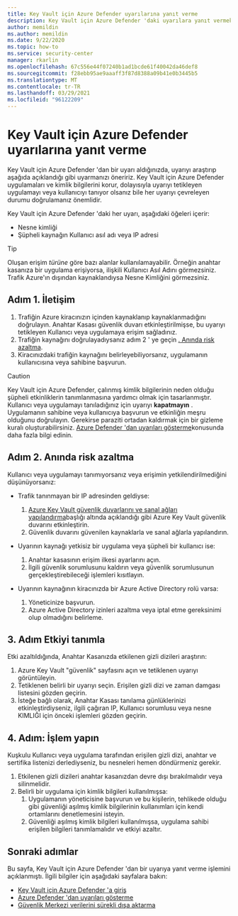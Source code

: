 ```yaml
---
title: Key Vault için Azure Defender uyarılarına yanıt verme
description: Key Vault için Azure Defender 'daki uyarılara yanıt vermek için gereken adımlar hakkında bilgi edinin.
author: memildin
ms.author: memildin
ms.date: 9/22/2020
ms.topic: how-to
ms.service: security-center
manager: rkarlin
ms.openlocfilehash: 67c556e44f07240b1ad1bcde61f40042da46def8
ms.sourcegitcommit: f28ebb95ae9aaaff3f87d8388a09b41e0b3445b5
ms.translationtype: MT
ms.contentlocale: tr-TR
ms.lasthandoff: 03/29/2021
ms.locfileid: "96122209"
---
```

# <a name="respond-to-azure-defender-for-key-vault-alerts"></a>Key Vault için Azure Defender uyarılarına yanıt verme
Key Vault için Azure Defender 'dan bir uyarı aldığınızda, uyarıyı araştırıp aşağıda açıklandığı gibi uyarmanızı öneririz. Key Vault için Azure Defender uygulamaları ve kimlik bilgilerini korur, dolayısıyla uyarıyı tetikleyen uygulamayı veya kullanıcıyı tanıyor olsanız bile her uyarıyı çevreleyen durumu doğrulamanız önemlidir.  

Key Vault için Azure Defender 'daki her uyarı, aşağıdaki öğeleri içerir:

- Nesne kimliği
- Şüpheli kaynağın Kullanıcı asıl adı veya IP adresi

> [!TIP]
> Oluşan erişim *türüne* göre bazı alanlar kullanılamayabilir. Örneğin anahtar kasanıza bir uygulama erişiyorsa, ilişkili Kullanıcı Asıl Adını görmezsiniz. Trafik Azure'ın dışından kaynaklandıysa Nesne Kimliğini görmezsiniz.

## <a name="step-1-contact"></a>Adım 1. İletişim

1. Trafiğin Azure kiracınızın içinden kaynaklanıp kaynaklanmadığını doğrulayın. Anahtar Kasası güvenlik duvarı etkinleştirilmişse, bu uyarıyı tetikleyen Kullanıcı veya uygulamaya erişim sağladınız.
1. Trafiğin kaynağını doğrulayadıysanız adım 2 ' ye geçin [. Anında risk azaltma](#step-2-immediate-mitigation).
1. Kiracınızdaki trafiğin kaynağını belirleyebiliyorsanız, uygulamanın kullanıcısına veya sahibine başvurun. 

> [!CAUTION]
> Key Vault için Azure Defender, çalınmış kimlik bilgilerinin neden olduğu şüpheli etkinliklerin tanımlanmasına yardımcı olmak için tasarlanmıştır. Kullanıcı veya uygulamayı tanıladığınız için uyarıyı **kapatmayın** . Uygulamanın sahibine veya kullanıcıya başvurun ve etkinliğin meşru olduğunu doğrulayın. Gerekirse paraziti ortadan kaldırmak için bir gizleme kuralı oluşturabilirsiniz. [Azure Defender 'dan uyarıları gösterme](alerts-suppression-rules.md)konusunda daha fazla bilgi edinin.


## <a name="step-2-immediate-mitigation"></a>Adım 2. Anında risk azaltma 
Kullanıcı veya uygulamayı tanımıyorsanız veya erişimin yetkilendirilmediğini düşünüyorsanız:

- Trafik tanınmayan bir IP adresinden geldiyse:
    1. [Azure Key Vault güvenlik duvarlarını ve sanal ağları yapılandırma](../key-vault/general/network-security.md)başlığı altında açıklandığı gibi Azure Key Vault güvenlik duvarını etkinleştirin.
    1. Güvenlik duvarını güvenilen kaynaklarla ve sanal ağlarla yapılandırın.

- Uyarının kaynağı yetkisiz bir uygulama veya şüpheli bir kullanıcı ise:
    1. Anahtar kasasının erişim ilkesi ayarlarını açın.
    1. İlgili güvenlik sorumlusunu kaldırın veya güvenlik sorumlusunun gerçekleştirebileceği işlemleri kısıtlayın.  

- Uyarının kaynağının kiracınızda bir Azure Active Directory rolü varsa:
    1. Yöneticinize başvurun.
    1. Azure Active Directory izinleri azaltma veya iptal etme gereksinimi olup olmadığını belirleme.

## <a name="step-3-identify-impact"></a>3. Adım Etkiyi tanımla 
Etki azaltıldığında, Anahtar Kasanızda etkilenen gizli dizileri araştırın:
1. Azure Key Vault "güvenlik" sayfasını açın ve tetiklenen uyarıyı görüntüleyin.
1. Tetiklenen belirli bir uyarıyı seçin.
    Erişilen gizli dizi ve zaman damgası listesini gözden geçirin.
1. İsteğe bağlı olarak, Anahtar Kasası tanılama günlüklerinizi etkinleştirdiyseniz, ilgili çağıran IP, Kullanıcı sorumlusu veya nesne KIMLIĞI için önceki işlemleri gözden geçirin.  

## <a name="step-4-take-action"></a>4. Adım: İşlem yapın 
Kuşkulu Kullanıcı veya uygulama tarafından erişilen gizli dizi, anahtar ve sertifika listenizi derlediyseniz, bu nesneleri hemen döndürmeniz gerekir.

1. Etkilenen gizli dizileri anahtar kasanızdan devre dışı bırakılmalıdır veya silinmelidir.
1. Belirli bir uygulama için kimlik bilgileri kullanılmışsa:
    1. Uygulamanın yöneticisine başvurun ve bu kişilerin, tehlikede olduğu gibi güvenliği aşılmış kimlik bilgilerinin kullanımları için kendi ortamlarını denetlemesini isteyin.
    1. Güvenliği aşılmış kimlik bilgileri kullanılmışsa, uygulama sahibi erişilen bilgileri tanımlamalıdır ve etkiyi azaltır.


## <a name="next-steps"></a>Sonraki adımlar

Bu sayfa, Key Vault için Azure Defender 'dan bir uyarıya yanıt verme işlemini açıklanmıştı. İlgili bilgiler için aşağıdaki sayfalara bakın:

- [Key Vault için Azure Defender 'a giriş](defender-for-key-vault-introduction.md)
- [Azure Defender 'dan uyarıları gösterme](alerts-suppression-rules.md)
- [Güvenlik Merkezi verilerini sürekli dışa aktarma](continuous-export.md)